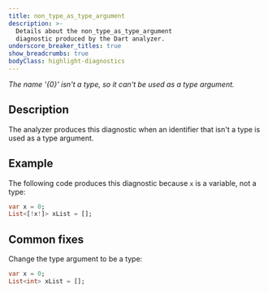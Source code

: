 ```yaml
---
title: non_type_as_type_argument
description: >-
  Details about the non_type_as_type_argument
  diagnostic produced by the Dart analyzer.
underscore_breaker_titles: true
show_breadcrumbs: true
bodyClass: highlight-diagnostics
---
```


_The name '{0}' isn't a type, so it can't be used as a type argument._

## Description

The analyzer produces this diagnostic when an identifier that isn't a type
is used as a type argument.

## Example

The following code produces this diagnostic because `x` is a variable, not
a type:

```dart
var x = 0;
List<[!x!]> xList = [];
```

## Common fixes

Change the type argument to be a type:

```dart
var x = 0;
List<int> xList = [];
```
